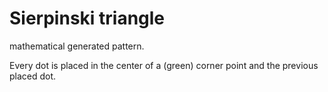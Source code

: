 # Sierpinski triangle

mathematical generated pattern. 

Every dot is placed in the center of a (green) corner point and the previous placed dot. 